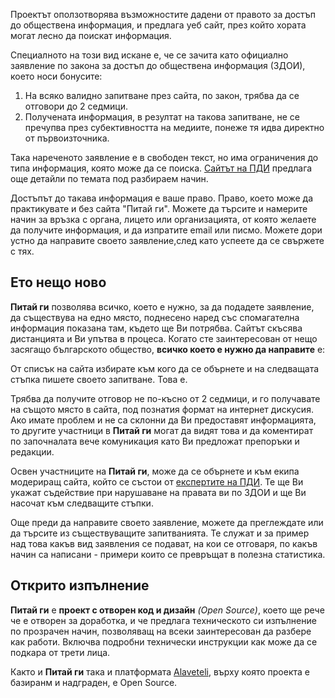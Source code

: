 Проектът оползотворява възможностите дадени от правото за достъп до обществена информация, и предлага уеб сайт, през който хората могат лесно да поискат информация.

Специалното на този вид искане е, че се зачита като официално заявление по закона за достъп до обществена информация (ЗДОИ), което носи бонусите:

 1. На всяко валидно запитване през сайта, по закон, трябва да се отговори до 2 седмици. 
 1. Получената информация, в резултат на такова запитване, не се пречупва през субективността на медиите, понеже тя идва директно от първоизточника.

Така нареченото заявление е в свободен текст, но има ограничения до типа информация, която може да се поиска. [Сайтът на ПДИ](http://www.aip-bg.org/howto/%D0%9D%D0%B0%D1%80%D1%8A%D1%87%D0%BD%D0%B8%D0%BA/) предлага още детайли по темата под разбираем начин.

Достъпът до такава информация е ваше право. Право, което може да практикувате и без сайта "Питай ги". Можете да търсите и намерите начин за връзка с органа, лицето или организацията, от която желаете да получите информация, и да изпратите email или писмо. Можете дори устно да направите своето заявление,след като успеете да се свържете с тях.

## Ето нещо ново

__Питай ги__ позволява всичко, което е нужно, за да подадете заявление, да съществува на едно място, поднесено наред със спомагателна информация показана там, където ще Ви потрябва. Сайтът скъсява дистанцията и Ви упътва в процеса. Когато сте заинтересован от нещо засягащо българското общество, __всичко което е нужно да направите__ е:

От списък на сайта избирате към кого да се обърнете и на следващата стъпка пишете своето запитване. Това е.

Трябва да получите отговор не по-късно от 2 седмици, и го получавате на същото място в сайта, под познатия формат на интернет дискусия. Ако имате проблем и не са склонни да Ви предоставят информацията, то другите участници в __Питай ги__ могат да видят това и да коментират по започналата вече комуникация като Ви предложат препоръки и редакции. 

Освен участниците на __Питай ги__, може да се обърнете и към екипа модериращ сайта, който се състои от [експертите на ПДИ](http://www.aip-bg.org/contacts/). Те ще Ви укажат съдействие при нарушаване на правата ви по ЗДОИ и ще Ви насочат към следващите стъпки.

Oще преди да направите своето заявление, можете да преглеждате или да търсите из съществуващите запитванията. Те служат и за пример над това какъв вид заявления се подават, на кои се отговаря, по какъв начин сa написани - примери които се превръщат в полезна статистика.

## Открито изпълнение

__Питай ги__ е __проект с отворен код и дизайн__ _(Open Source)_, което ще рече че е отворен за доработка, и че предлага техническото си изпълнение по прозрачен начин, позволяващ на всеки заинтересован да разбере как работи. Включва подробни технически инструкции как може да се подкара от трети лица.

Както и __Питай ги__ така и платформата [Alaveteli](http://www.alaveteli.org/), върху която проекта е базиранм и надграден, е Open Source.